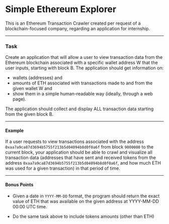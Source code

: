 # Simple Ethereum Explorer

This is an Ethereum Transaction Crawler created per request of a blockchain-focused company, regarding an application for internship.

---

### Task

Create an application that will allow a user to view transaction data from the Ethereum blockchain associated with a specific wallet address W that the user inputs, starting with block B. The application should get information on:

- wallets (addresses) and
- amounts of ETH associated with transactions made to and from the given wallet W and
- show them in a simple human-readable way (ideally, through a web page).

The application should collect and display ALL transaction data starting from the given block B.

---

#### Example

If a user requests to view transactions associated with the address `0xaa7a9ca87d3694b5755f213b5d04094b8d0f0a6f` from block `9000000` to the current block, your application should be able to crawl and visualize all transaction data (addresses that have sent and received tokens from the address `0xaa7a9ca87d3694b5755f213b5d04094b8d0f0a6f`, and how much ETH was used for a given transaction) in that period of time.

---

#### Bonus Points

- Given a date in `YYYY-MM-DD` format, the program should return the exact value of ETH that was available on the given address at YYYY-MM-DD 00:00 UTC time.

- Do the same task above to include tokens amounts (other than ETH)
